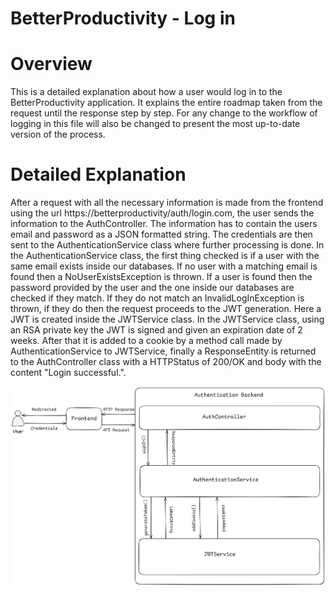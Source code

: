 # BetterProductivity - Log in

# Overview

This is a detailed explanation about how a user would log in to the BetterProductivity application. It explains the entire
roadmap taken from the request until the response step by step. For any change to the workflow of logging in this file 
will also be changed to present the most up-to-date version of the process.

# Detailed Explanation

After a request with all the necessary information is made from the frontend using the url 
https://betterproductivity/auth/login.com, the user sends the information to the AuthController. The information has to
contain the users email and password as a JSON formatted string. The credentials are then sent to the AuthenticationService
class where further processing is done. In the AuthenticationService class, the first thing checked is if a user with the
same email exists inside our databases. If no user with a matching email is found then a NoUserExistsException is thrown.
If a user is found then the password provided by the user and the one inside our databases are checked if they match. If
they do not match an InvalidLogInException is thrown, if they do then the request proceeds to the JWT generation. Here a
JWT is created inside the JWTService class. In the JWTService class, using an RSA private key the JWT is signed and 
given an expiration date of 2 weeks. After that it is added to a cookie by a method call made by AuthenticationService to
JWTService, finally a ResponseEntity is returned to the AuthController class with a HTTPStatus of 200/OK and body with 
the content "Login successful.".

![Image explanation](../Images/Signin.png)